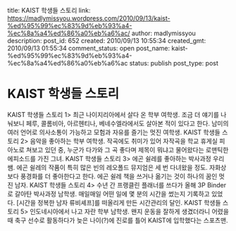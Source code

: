 title: KAIST 학생들 스토리
link: https://madlymissyou.wordpress.com/2010/09/13/kaist-%ed%95%99%ec%83%9d%eb%93%a4-%ec%8a%a4%ed%86%a0%eb%a6%ac/
author: madlymissyou
description: 
post_id: 652
created: 2010/09/13 10:55:34
created_gmt: 2010/09/13 01:55:34
comment_status: open
post_name: kaist-%ed%95%99%ec%83%9d%eb%93%a4-%ec%8a%a4%ed%86%a0%eb%a6%ac
status: publish
post_type: post

# KAIST 학생들 스토리

KAIST 학생들 스토리 1> 최근 나이지리아에서 살다 온 학부 여학생. 조금 더 얘기를 나눠보니 페루, 콜롬비아, 아르헨티나, 베네수엘라에서도 살아본 적이 있다고 한다. 남미의 여러 언어로 의사소통이 가능하고 모험과 자유를 즐기는 멋진 여학생. KAIST 학생들 스토리 2> 음악을 좋아하는 학부 여학생. 작곡에도 취미가 있어 자작곡을 학교 휴게실 피아노로 쳐보고 있던 중, 누군가 다가와 그 곡 좋다며 제목이 뭐냐고 물어왔다는 로맨틱한 에피소드를 가진 그녀. KAIST 학생들 스토리 3> 에곤 쉴레를 좋아하는 박사과정 우리 쌤. 에곤 쉴레의 작품이 특히 많은 빈의 레오폴드 뮤지엄은 세 번 다녀왔을 정도. 자화상보다 풍경화를 더 좋아한다고 한다. 에곤 쉴레 책을 쓰거나 옮기는 것이 하나의 꿈인 멋진 남자. KAIST 학생들 스토리 4> 수년 간 프랭클린 플래너를 쓰다가 올해 3P Binder로 갈아탄 박사과정 남학생. 매일매일 어떤 일에 몇 분의 시간을 썼는지 기록하고 있었다. [시간을 정복한 남자 류비셰프]를 떠올리게 만든 시간관리의 달인. KAIST 학생들 스토리 5> 인도네시아에서 나고 자란 학부 남학생. 왠지 운동을 잘하게 생겼더라니 어렸을 때 축구 선수로 활동하다가 늦은 나이(?)에 진로를 틀어 KAIST에 입학했다는 스포츠맨.